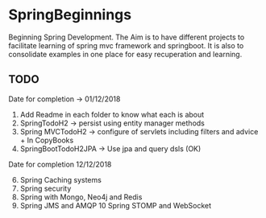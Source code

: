 # SpringBeginnings

Beginning Spring Development. The Aim is to have different projects to facilitate learning of spring mvc framework and springboot.
It is also to consolidate examples in one place for easy recuperation and learning.


## TODO

Date for completion -> 01/12/2018

1. Add Readme in each folder to know what each is about
2. SpringTodoH2 -> persist using entity manager methods
3. Spring MVCTodoH2 -> configure of servlets including filters and advice + In CopyBooks
4. SpringBootTodoH2JPA -> Use jpa and query dsls (OK)

Date for completion 12/12/2018

6. Spring Caching systems 
7. Spring security
8. Spring with Mongo, Neo4j and Redis
9. Spring JMS and AMQP
10 Spring STOMP and WebSocket



